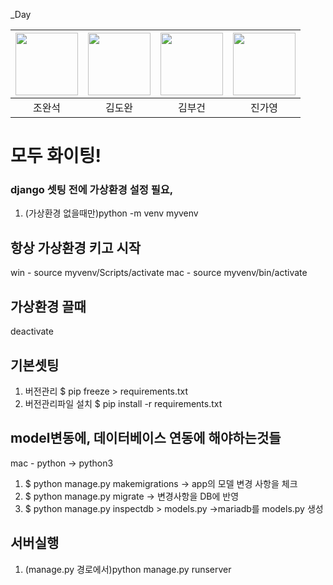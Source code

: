 \_Day

| <img src="https://avatars.githubusercontent.com/u/60081286?s=96&v=4" width="100" height="100" /> | <img src="https://avatars.githubusercontent.com/u/127229564?s=96&v=4" width="100" height="100" /> | <img src="https://avatars.githubusercontent.com/u/87363088?s=96&v=4" width="100" height="100" /> | <img src="https://avatars.githubusercontent.com/u/84326278?s=96&v=4" width="100" height="100" /> |
| :----------------------------------------------------------------------------------------------: | :-----------------------------------------------------------------------------------------------: | :----------------------------------------------------------------------------------------------: | :----------------------------------------------------------------------------------------------: |
|                                              조완석                                              |                                              김도완                                               |                                              김부건                                              |                                              진가영                                              |

# 모두 화이팅!

### django 셋팅 전에 가상환경 설정 필요,

1. (가상환경 없을때만)python -m venv myvenv

## 항상 가상환경 키고 시작

win - source myvenv/Scripts/activate
mac - source myvenv/bin/activate

## 가상환경 끌때

deactivate

## 기본셋팅

1. 버전관리 $ pip freeze > requirements.txt
2. 버전관리파일 설치 $ pip install -r requirements.txt

## model변동에, 데이터베이스 연동에 해야하는것들

mac - python -> python3

1. $ python manage.py makemigrations -> app의 모델 변경 사항을 체크
2. $ python manage.py migrate -> 변경사항을 DB에 반영
3. $ python manage.py inspectdb > models.py ->mariadb를 models.py 생성

## 서버실행

1. (manage.py 경로에서)python manage.py runserver
